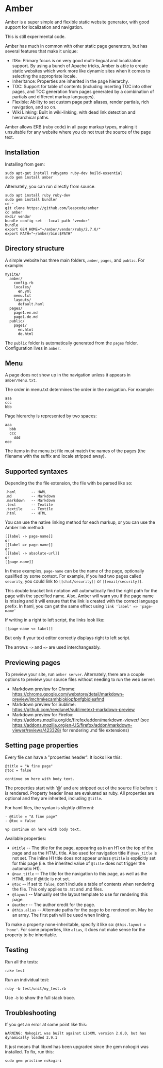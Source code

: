 Amber
===================================

Amber is a super simple and flexible static website generator, with good
support for localization and navigation.

This is still experimental code.

Amber has much in common with other static page generators, but has several
features that make it unique:

* I18n: Primary focus is on very good multi-lingual and localization support.
  By using a bunch of Apache tricks, Amber is able to create static websites
  which work   more like dynamic sites when it comes to selecting the
  appropriate locale.
* Inheritance: Properties are inherited in the page hierarchy.
* TOC: Support for table of contents (including inserting TOC into other pages,
  and TOC generation from pages generated by a combination of partials and
  different markup languages).
* Flexible: Ability to set custom page path aliases, render partials, rich
  navigation, and so on.
* Wiki Linking: Built in wiki-linking, with dead link detection and hierarchical paths.

Amber allows ERB (ruby code) in all page markup types, making it unsuitable for
any website where you do not trust the source of the page text.

Installation
---------------------------------

Installing from gem:

    sudo apt-get install rubygems ruby-dev build-essential
    sudo gem install amber

Alternately, you can run directly from source:

    sudo apt install ruby ruby-dev
    sudo gem install bundler
    cd ~
    git clone https://github.com/leapcode/amber
    cd amber
    mkdir vendor
    bundle config set --local path "vendor"
    bundle
    export GEM_HOME="~/amber/vendor/ruby/2.7.0/"
    export PATH="~/amber/bin:$PATH"

Directory structure
---------------------------------

A simple website has three main folders, `amber`, `pages`, and `public`. For
example:

    mysite/
      amber/
        config.rb
        locales/
          en.yml
        menu.txt
        layouts/
          default.haml
      pages/
        page1.en.md
        page1.de.md
      public/
        page1/
          en.html
          de.html

The `public` folder is automatically generated from the `pages` folder.
Configuration lives in `amber`.

Menu
---------------------------------

A page does not show up in the navigation unless it appears in
`amber/menu.txt`.

The order in menu.txt determines the order in the navigation. For example:

    aaa
    ccc
    bbb

Page hierarchy is represented by two spaces:

    aaa
      bbb
      ccc
        ddd
    eee

The items in the menu.txt file must match the names of the pages (the filename
with the suffix and locale stripped away).

Supported syntaxes
---------------------------------

Depending the the file extension, the file with be parsed like so:

    .haml       -- HAML
    .md         -- Markdown
    .markdown   -- Markdown
    .text       -- Textile
    .textile    -- Textile
    .html       -- HTML

You can use the native linking method for each markup, or you can use the
Amber link method:

    [[label -> page-name]]
    or
    [[label => page-name]]
    or
    [[label -> absolute-url]]
    or
    [[page-name]]

In these examples, `page-name` can be the name of the page, optionally
qualified by some context. For example, if you had two pages called
`security`, you could link to `[[chat/security]]` or `[[email/security]]`.

This double bracket link notation will automatically find the right
path for the page with the specified name. Also, Amber will warn you if the page
name is missing and it will ensure that the link is created with the correct
language prefix. In haml, you can get the same effect using
`link 'label' => 'page-name'`

If writing in a right to left script, the links look like:

    [[page-name <= label]]

But only if your text editor correctly displays right to left script.

The arrows `->` and `=>` are used interchangeably.

Previewing pages
-------------------------------------

To preview your site, run `amber server`. Alternately, there are a couple
options to preview your source files without needing to run the web server:

* Markdown preview for Chrome: https://chrome.google.com/webstore/detail/markdown-preview/jmchmkecamhbiokiopfpnfgbidieafmd
* Markdown preview for Sublime: https://github.com/revolunet/sublimetext-markdown-preview
* Markdown preview for Firefox: https://addons.mozilla.org/de/firefox/addon/markdown-viewer/  (see https://addons.mozilla.org/en-US/firefox/addon/markdown-viewer/reviews/423328/ for rendering .md file extensions)

Setting page properties
---------------------------------

Every file can have a "properties header". It looks like this:

    @title = "A fine page"
    @toc = false

    continue on here with body text.

The properties start with '@' and are stripped out of the source file before it is rendered. Property header lines are evaluated as ruby. All properties are optional and they are inherited, including `@title`.

For haml files, the syntax is slightly different:

    - @title = "A fine page"
    - @toc = false

    %p continue on here with body text.

Available properties:

* `@title` -- The title for the page, appearing as in an H1 on the top of the page and as the HTML title. Also used for navigation title if `@nav_title` is not set. The inline H1 title does not appear unless `@title` is explicitly set for this page (i.e. the inherited value of `@title` does not trigger the automatic H1).
* `@nav_title` -- The title for the navigation to this page, as well as the HTML title if @title is not set.
* `@toc` -- If set to `false`, don't include a table of contents when rendering the file. This only applies to .rst and .md files.
* `@layout` -- Manually set the layout template to use for rendering this page.
* `@author` -- The author credit for the page.
* `@this.alias` -- Alternate paths for the page to be rendered on. May be an array. The first path will be used when linking.

To make a property none-inheritable, specify it like so: `@this.layout = 'home'`. For some properties, like `alias`, it does not make sense for the property to be inheritable.

Testing
-----------------------------------

Run all the tests:

    rake test

Run an individual test:

    ruby -b test/unit/my_test.rb

Use `-b` to show the full stack trace.

Troubleshooting
-----------------------------------

If you get an error at some point like this:

    WARNING: Nokogiri was built against LibXML version 2.8.0, but has dynamically loaded 2.9.1

It just means that libxml has been upgraded since the gem nokogiri was installed. To fix, run this:

    sudo gem pristine nokogiri


